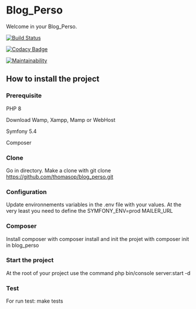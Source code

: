 # Blog_Perso

Welcome in your Blog_Perso.

[![Build Status](https://app.travis-ci.com/thomasop/blog_perso.svg?branch=master)](https://app.travis-ci.com/thomasop/blog_perso)

[![Codacy Badge](https://app.codacy.com/project/badge/Grade/82dee796ec5c44d28917777e0412943c)](https://www.codacy.com/gh/thomasop/blog_perso/dashboard?utm_source=github.com&amp;utm_medium=referral&amp;utm_content=thomasop/blog_perso&amp;utm_campaign=Badge_Grade)

[![Maintainability](https://api.codeclimate.com/v1/badges/f6115e64e8204ff6cf66/maintainability)](https://codeclimate.com/github/thomasop/blog_perso/maintainability)

## How to install the project

### Prerequisite
PHP 8

Download Wamp, Xampp, Mamp or WebHost

Symfony 5.4

Composer

### Clone
Go in directory.
Make a clone with git clone https://github.com/thomasop/blog_perso.git

### Configuration
Update environnements variables in the .env file with your values.
At the very least you need to define the SYMFONY_ENV=prod
MAILER_URL

### Composer
Install composer with composer install and init the projet with composer init in blog_perso

### Start the project
At the root of your project use the command php bin/console server:start -d

### Test
For run test: make tests 
